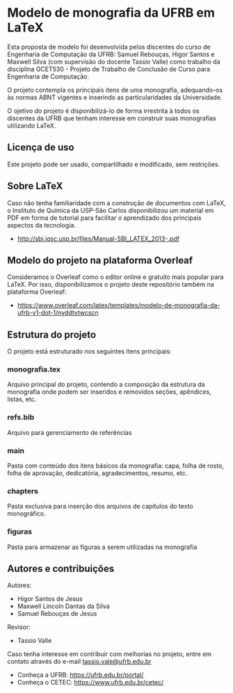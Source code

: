# Modelo de monografia da UFRB em LaTeX

Esta proposta de modelo foi desenvolvida pelos discentes do curso de Engenharia de Computação da UFRB: Samuel Rebouças, Higor Santos e Maxwell Silva (com supervisão do docente Tassio Valle) como trabalho da disciplina GCET530 - Projeto de Trabalho de Conclusão de Curso para Engenharia de Computação.

O projeto contempla os principais itens de uma monografia, adequando-os às normas ABNT vigentes e inserindo as particularidades da Universidade.

O ojetivo do projeto é disponibilizá-lo de forma irrestrita à todos os discentes da UFRB que tenham interesse em construir suas monografias utilizando LaTeX.

## Licença de uso

Este projeto pode ser usado, compartilhado e modificado, sem restrições.

## Sobre LaTeX

Caso não tenha familiaridade com a construção de documentos com LaTeX, o Instituto de Química da USP-São Carlos disponibilizou um material em PDF em forma de tutorial para facilitar o aprendizado dos principais aspectos da tecnologia.

* http://sbi.iqsc.usp.br/files/Manual-SBI_LATEX_2013-.pdf

## Modelo do projeto na plataforma Overleaf

Consideramos o Overleaf como o editor online e gratuito mais popular para LaTeX. Por isso, disponibilizamos o projeto deste repositório também na plataforma Overleaf:

* https://www.overleaf.com/latex/templates/modelo-de-monografia-da-ufrb-v1-dot-1/nyddtvtwcscn

## Estrutura do projeto

O projeto está estruturado nos seguintes itens principais:

### monografia.tex

Arquivo principal do projeto, contendo a composição da estrutura da monografia onde podem ser inseridos e removidos seções, apêndices, listas, etc.

### refs.bib

Arquivo para gerenciamento de referências

### main

Pasta com conteúdo dos itens básicos da monografia: capa, folha de rosto, folha de aprovação, dedicatória, agradecimentos, resumo, etc.

### chapters

Pasta exclusiva para inserção dos arquivos de capítulos do texto monográfico.

### figuras

Pasta para armazenar as figuras a serem utilizadas na monografia

## Autores e contribuições

Autores:

* Higor Santos de Jesus
* Maxwell Lincoln Dantas da Silva
* Samuel Rebouças de Jesus

Revisor:

* Tassio Valle

Caso tenha interesse em contribuir com melhorias no projeto, entre em contato através do e-mail tassio.vale@ufrb.edu.br

* Conheça a UFRB: https://ufrb.edu.br/portal/
* Conheça o CETEC: https://www.ufrb.edu.br/cetec/
